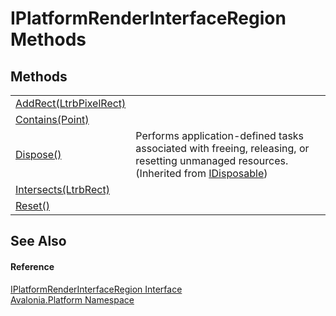 # IPlatformRenderInterfaceRegion Methods




## Methods
<table>
<tr>
<td><a href="M_Avalonia_Platform_IPlatformRenderInterfaceRegion_AddRect">AddRect(LtrbPixelRect)</a></td>
<td> </td>
</tr>
<tr>
<td><a href="M_Avalonia_Platform_IPlatformRenderInterfaceRegion_Contains">Contains(Point)</a></td>
<td> </td>
</tr>
<tr>
<td><a href="https://learn.microsoft.com/dotnet/api/system.idisposable.dispose" target="_blank" rel="noopener noreferrer">Dispose()</a></td>
<td>Performs application-defined tasks associated with freeing, releasing, or resetting unmanaged resources.<br />(Inherited from <a href="https://learn.microsoft.com/dotnet/api/system.idisposable" target="_blank" rel="noopener noreferrer">IDisposable</a>)</td>
</tr>
<tr>
<td><a href="M_Avalonia_Platform_IPlatformRenderInterfaceRegion_Intersects">Intersects(LtrbRect)</a></td>
<td> </td>
</tr>
<tr>
<td><a href="M_Avalonia_Platform_IPlatformRenderInterfaceRegion_Reset">Reset()</a></td>
<td> </td>
</tr>
</table>

## See Also


#### Reference
<a href="T_Avalonia_Platform_IPlatformRenderInterfaceRegion">IPlatformRenderInterfaceRegion Interface</a>  
<a href="N_Avalonia_Platform">Avalonia.Platform Namespace</a>  
